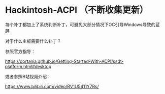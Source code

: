 # Hackintosh-ACPI （不断收集更新）

每个补丁都加上了系统判断补丁，可避免大部分情况下OC引导Windows导致的蓝屏

对于什么主板需要什么补丁？

参照官方指导：

https://dortania.github.io/Getting-Started-With-ACPI/ssdt-platform.html#desktop

或者参照B站视频介绍：

https://www.bilibili.com/video/BV1U5411Y7Bs/


